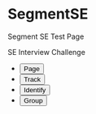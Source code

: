 # SegmentSE
Segment SE Test Page
<html>

<head>
  <script>
    ! function() {
      var analytics = window.analytics = window.analytics || [];
      if (!analytics.initialize)
        if (analytics.invoked) window.console && console.error && console.error("Segment snippet included twice.");
        else {
          analytics.invoked = !0;
          analytics.methods = ["trackSubmit", "trackClick", "trackLink", "trackForm", "pageview", "identify", "reset", "group", "track", "ready", "alias", "debug", "page", "once", "off", "on", "addSourceMiddleware", "addIntegrationMiddleware", "setAnonymousId", "addDestinationMiddleware"];
          analytics.factory = function(e) {
            return function() {
              var t = Array.prototype.slice.call(arguments);
              t.unshift(e);
              analytics.push(t);
              return analytics
            }
          };
          for (var e = 0; e < analytics.methods.length; e++) {
            var key = analytics.methods[e];
            analytics[key] = analytics.factory(key)
          }
          analytics.load = function(key, e) {
            var t = document.createElement("script");
            t.type = "text/javascript";
            t.async = !0;
            t.src = "https://cdn.segment.com/analytics.js/v1/" + key + "/analytics.min.js";
            var n = document.getElementsByTagName("script")[0];
            n.parentNode.insertBefore(t, n);
            analytics._loadOptions = e
          };
          analytics.SNIPPET_VERSION = "4.13.1";
          analytics.load("AcKhZlx2vbyw6JSS66VMwE39pcbWeSSS");
          analytics.page('SE Challenge');
        }
    }();
  </script>
  <script src="script.js"></script>
  <link href="https://unpkg.com/tailwindcss@^1.0/dist/tailwind.min.css" rel="stylesheet">
</head>

<body>
  <div class="md:container md:mx-auto">
    <div class="text-4xl">SE Interview Challenge</div>
    <ul>
      <li class="mt-2">
        <button class="bg-blue-500 rounded-full font-bold text-white px-4 py-2 transition duration-300 ease-in-out hover:bg-blue-600 mr-6" onclick="send('page')">Page</button>
      </li>
      <li class="mt-2">
        <button class="bg-blue-500 rounded-full font-bold text-white px-4 py-2 transition duration-300 ease-in-out hover:bg-blue-600 mr-6" onclick="send('track')">Track</button>
      </li>
      <li class="mt-2">
        <button class="bg-blue-500 rounded-full font-bold text-white px-4 py-2 transition duration-300 ease-in-out hover:bg-blue-600 mr-6" onclick="send('identify')">Identify</button>
      </li>
      <li class="mt-2">
        <button class="bg-blue-500 rounded-full font-bold text-white px-4 py-2 transition duration-300 ease-in-out hover:bg-blue-600 mr-6" onclick="send('group')">Group</button>
      </li>
    </ul>
  </div>
</body>

</html>
